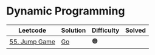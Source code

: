 # Dynamic Programming

| Leetcode  | Solution | Difficulty | Solved |
| --- | --- | --- | --- |
| [55. Jump Game](https://leetcode.com/problems/jump-game/) | [Go](<../Dynamic Programming/Solutions/55. Jump Game.md>) | 🟠 |   |